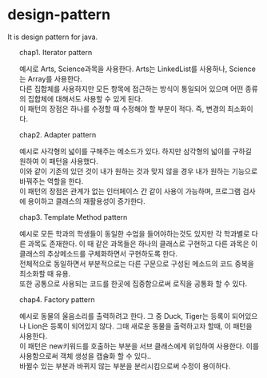 # design-pattern

<p> It is design pattern for java.
</p>

<ui>
  <ol>chap1. Iterator pattern
    <p>예시로 Arts, Science과목을 사용한다. Arts는 LinkedList를 사용하나, Science는 Array를 사용한다.<br>
    다른 집합체를 사용하지만 모든 항목에 접근하는 방식이 통일되어 있으며 어떤 종류의 집합체에 대해서도 사용할 수 있게 된다.<br>
    이 패턴의 장점은 하나를 수정할 때 수정해야 할 부분이 적다. 즉, 변경의 최소화이다.</p>
  </ol>
  <ol>chap2. Adapter pattern
    <p>예시로 사각형의 넓이를 구해주는 메소드가 있다. 하지만 삼각형의 넓이를 구하길 원하여 이 패턴을 사용했다.<br>
    이와 같이 기존의 있던 것이 내가 원하는 것과 맞지 않을 경우 내가 원하는 기능으로 바꿔주는 역할을 한다.<br>
    이 패턴의 장점은 관계가 없는 인터페이스 간 같이 사용이 가능하며, 프로그램 검사에 용이하고 클래스의 재활용성이 증가한다.</p>
  </ol>
  <ol>chap3. Template Method pattern
    <p>예시로 모든 학과의 학생들이 동일한 수업을 들어야하는것도 있지만 각 학과별로 다른 과목도 존재한다. 이 때 같은 과목들은 하나의 클래스로 구현하고 다른 과목은 이 클래스의 추상메소드를 구체화하면서 구현하도록 한다.<br>
    전체적으로 동일하면서 부분적으로는 다른 구문으로 구성된 메소드의 코드 중복을 최소화할 때 유용.<br>
    또한 공통으로 사용되는 코드를 한곳에 집중함으로써 로직을 공통화 할 수 있다.</p>
  </ol>
    <ol>chap4. Factory pattern
    <p>예시로 동물의 울음소리를 출력하려고 한다. 그 중 Duck, Tiger는 등록이 되어있으나 Lion은 등록이 되어있지 않다. 그때 새로운 동물을 출력하고자 할때, 이 패턴을 사용한다.<br>
    이 패턴은 new키워드를 호출하는 부분을 서브 클래스에게 위임하여 사용한다. 이를 사용함으로써 객체 생성을 캡슐화 할 수 있다..<br>
    바뀔수 있는 부분과 바뀌지 않는 부분을 분리시킴으로써 수정이 용이하다.</p>
  </ol>
 </ul>
